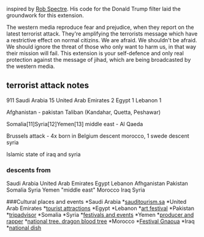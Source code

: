 inspired by [Rob Spectre](http://brooklynhacker.com). His code for the Donald Trump filter laid the groundwork for this extension.

The western media reproduce fear and prejudice, when they report on the latest terrorist attack. They're amplifying the terrorists message which have a restrictive effect on normal citizins. We are afraid. We shouldn't be afraid. We should ignore the threat of those who only want to harm us, in that way their mission will fail. This extension is your self-defence and only real protection against the message of jihad, which are being broadcasted by the western media.




## terrorist attack notes
911 
Saudi Arabia	15
United Arab Emirates	2
Egypt	1
Lebanon	1

Afghanistan - pakistan Taliban (Kandahar, Quetta, Peshawar)

Somalia[11]Syria[12]Yemen[13] middle east - Al Qaeda

Brussels attack - 4x born in Belgium descent morocco, 1 swede descent syria

Islamic state of iraq and syria 

### descents from
Saudi Arabia
United Arab Emirates
Egypt 
Lebanon
Afhganistan
Pakistan
Somalia 
Syria
Yemen 
"middle east"
Morocco
Iraq
Syria


###Cultural places and events
*Saudi Arabia
	*[sauditourism.sa](http://sauditourism.sa/en/Events/Pages/Janadriah.aspx)
*United Arab Emirates
	*[tourist attractions](http://www.planetware.com/tourist-attractions/united-arab-emirates-uae.htm)
*Egypt 
*Lebanon
	*[art festival](http://www.beiteddine.org/)
*Pakistan
	*[tripadvisor](https://www.tripadvisor.dk/Attractions-g659499-Activities-Afghanistan.html)
*Somalia 
*Syria
	*[festivals and events](http://www.iexplore.com/articles/travel-guides/middle-east/syria/festivals-and-events)
*Yemen 
	*[producer and rapper](https://en.wikipedia.org/wiki/Hagage_%22AJ%22_Masaed)
	*[national tree. dragon blood tree](http://photography.nationalgeographic.com/photography/photo-of-the-day/socotra-island-ngpc2015/)
*Morocco
	*[Festival Gnaoua](https://www.tripadvisor.co.uk/Attraction_Review-g298349-d2034932-Reviews-Festival_Gnaoua-Essaouira_Marrakech_Tensift_El_Haouz_Region.html)
*Iraq
	*[national dish](https://en.wikipedia.org/wiki/Masgouf)